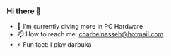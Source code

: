 ### Hi there 👋

- 🌱 I’m currently diving more in PC Hardware
- 📫 How to reach me: charbelnasseh@hotmail.com
- ⚡ Fun fact: I play darbuka
